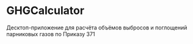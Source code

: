 # GHGCalculator
Десктоп-приложение для расчёта объёмов выбросов и поглощений парниковых газов по Приказу 371
